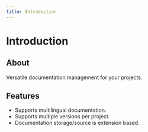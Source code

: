 ```yaml
---
title: Introduction
---
```


# Introduction

<div class="documentation__toc"></div>

## About

Versatile documentation management for your projects.

## Features

- Supports multilingual documentation.
- Supports multiple versions per project.
- Documentation storage/source is extension based.
